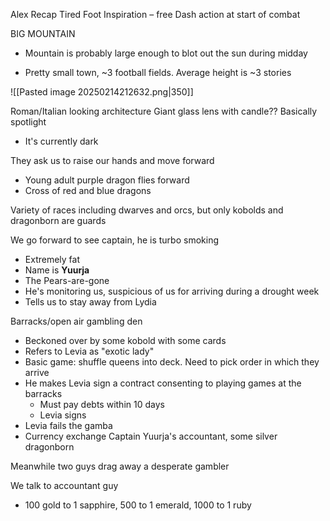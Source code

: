 Alex Recap
Tired Foot Inspiration – free Dash action at start of combat

BIG MOUNTAIN
- Mountain is probably large enough to blot out the sun during midday

- Pretty small town, ~3 football fields. Average height is ~3 stories

![[Pasted image 20250214212632.png|350]]

Roman/Italian looking architecture
Giant glass lens with candle?? Basically spotlight
- It's currently dark

They ask us to raise our hands and move forward
- Young adult purple dragon flies forward
- Cross of red and blue dragons

Variety of races including dwarves and orcs, but only kobolds and dragonborn are guards

We go forward to see captain, he is turbo smoking
- Extremely fat
- Name is **Yuurja**
- The Pears-are-gone
- He's monitoring us, suspicious of us for arriving during a drought week
- Tells us to stay away from Lydia

Barracks/open air gambling den
- Beckoned over by some kobold with some cards
- Refers to Levia as "exotic lady"
- Basic game: shuffle queens into deck. Need to pick order in which they arrive
- He makes Levia sign a contract consenting to playing games at the barracks
	- Must pay debts within 10 days
	- Levia signs
- Levia fails the gamba
- Currency exchange Captain Yuurja's accountant, some silver dragonborn

Meanwhile two guys drag away a desperate gambler

We talk to accountant guy
- 100 gold to 1 sapphire, 500 to 1 emerald, 1000 to 1 ruby